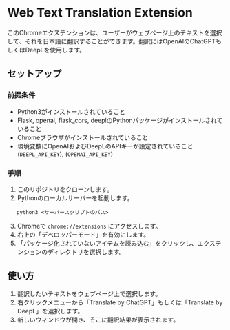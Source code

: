 # Web Text Translation Extension
このChromeエクステンションは、ユーザーがウェブページ上のテキストを選択して、それを日本語に翻訳することができます。翻訳にはOpenAIのChatGPTもしくはDeepLを使用します。

## セットアップ
### 前提条件
- Python3がインストールされていること
- Flask, openai, flask_cors, deeplのPythonパッケージがインストールされていること
- Chromeブラウザがインストールされていること
- 環境変数にOpenAIおよびDeepLのAPIキーが設定されていること(`DEEPL_API_KEY`), (`OPENAI_API_KEY`)

### 手順
1. このリポジトリをクローンします。
2. Pythonのローカルサーバーを起動します。
```
   python3 <サーバースクリプトのパス>
```
3. Chromeで `chrome://extensions` にアクセスします。
4. 右上の「デベロッパーモード」を有効にします。
5. 「パッケージ化されていないアイテムを読み込む」をクリックし、エクステンションのディレクトリを選択します。

## 使い方
1. 翻訳したいテキストをウェブページ上で選択します。
2. 右クリックメニューから「Translate by ChatGPT」もしくは「Translate by DeepL」を選択します。
3. 新しいウィンドウが開き、そこに翻訳結果が表示されます。
